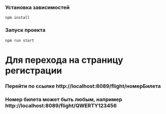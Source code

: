 ### Установка зависимостей

`npm install`

### Запуск проекта

`npm run start`

# Для перехода на страницу регистрации
### Перейти по ссылке http://localhost:8089/flight/номерБилета
### Номер билета может быть любым, например http://localhost:8089/flight/QWERTY123456